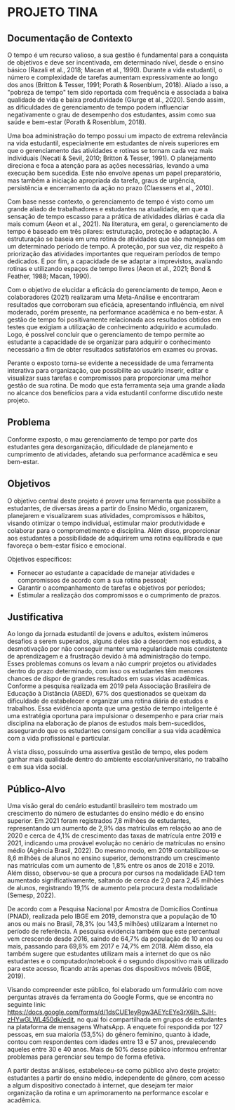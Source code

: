 # PROJETO TINA

## Documentação de Contexto

O tempo é um recurso valioso, a sua gestão é fundamental para a conquista de objetivos e deve ser incentivada, em determinado nível, desde o ensino básico (Razali et al., 2018; Macan et al., 1990). Durante a vida estudantil, o número e complexidade de tarefas aumentam expressivamente ao longo dos anos (Britton & Tesser, 1991; Porath & Rosenblum, 2018). Aliado a isso, a "pobreza de tempo" tem sido reportada com frequência e associada a baixa qualidade de vida e baixa produtividade (Giurge et al., 2020). Sendo assim, as dificuldades de gerenciamento de tempo podem influenciar negativamente o grau de desempenho dos estudantes, assim como sua saúde e bem-estar (Porath & Rosenblum, 2018).  

Uma boa administração do tempo possui um impacto de extrema relevância na vida estudantil, especialmente em estudantes de níveis superiores em que o gerenciamento das atividades e rotinas se tornam cada vez mais individuais (Necati & Sevil, 2010; Britton & Tesser, 1991). O planejamento direciona e foca a atenção para as ações necessárias, levando a uma execução bem sucedida. Este não envolve apenas um papel preparatório, mas também a iniciação apropriada da tarefa, graus de urgência, persistência e encerramento da ação no prazo (Claessens et al., 2010).  

Com base nesse contexto, o gerenciamento de tempo é visto como um grande aliado de trabalhadores e estudantes na atualidade, em que a sensação de tempo escasso para a prática de atividades diárias é cada dia mais comum (Aeon et al., 2021). Na literatura, em geral, o gerenciamento de tempo é baseado em três pilares: estruturação, proteção e adaptação. A estruturação se baseia em uma rotina de atividades que são manejadas em um determinado período de tempo. A proteção, por sua vez, diz respeito à priorização das atividades importantes que requeiram períodos de tempo dedicados. E por fim, a capacidade de se adaptar a imprevistos, avaliando rotinas e utilizando espaços de tempo livres (Aeon et al., 2021; Bond & Feather, 1988; Macan, 1990).  

Com o objetivo de elucidar a eficácia do gerenciamento de tempo, Aeon e colaboradores (2021) realizaram uma Meta-Análise e encontraram resultados que corroboram sua eficácia, apresentando influência, em nível moderado, porém presente, na performance acadêmica e no bem-estar. A gestão de tempo foi positivamente relacionada aos resultados obtidos em testes que exigiam a utilização de conhecimento adquirido e acumulado. Logo, é possível concluir que o gerenciamento de tempo permite ao estudante a capacidade de se organizar para adquirir o conhecimento necessário a fim de obter resultados satisfatórios em exames ou provas.  

Perante o exposto torna-se evidente a necessidade de uma ferramenta interativa para organização, que possibilite ao usuário inserir, editar e visualizar suas tarefas e compromissos para proporcionar uma melhor gestão de sua rotina. De modo que esta ferramenta seja uma grande aliada no alcance dos benefícios para a vida estudantil conforme discutido neste projeto. 

## Problema
Conforme exposto, o mau gerenciamento de tempo por parte dos estudantes gera desorganização, dificuldade de planejamento e cumprimento de atividades, afetando sua performance acadêmica e seu bem-estar.

## Objetivos

O objetivo central deste projeto é prover uma ferramenta que possibilite a estudantes, de diversas áreas a partir do Ensino Médio, organizarem, planejarem e visualizarem suas atividades, compromissos e hábitos, visando otimizar o tempo individual, estimular maior produtividade e colaborar para o comprometimento e disciplina. Além disso, proporcionar aos estudantes a possibilidade de adquirirem uma rotina equilibrada e que favoreça o bem-estar físico e emocional.  

Objetivos específicos:  

<ul>
<li>Fornecer ao estudante a capacidade de manejar atividades e compromissos de acordo com a sua rotina pessoal;</li> 

<li>Garantir o acompanhamento de tarefas e objetivos por períodos;</li>

<li>Estimular a realização dos compromissos e o cumprimento de prazos.</li>
</ul>

## Justificativa

Ao longo da jornada estudantil de jovens e adultos, existem inúmeros desafios a serem superados, alguns deles são a desordem nos estudos, a desmotivação por não conseguir manter uma regularidade mais consistente de aprendizagem e a frustração devido à má administração do tempo. Esses problemas comuns os levam a não cumprir projetos ou atividades dentro do prazo determinado, com isso os estudantes têm menores chances de dispor de grandes resultados em suas vidas acadêmicas. Conforme a pesquisa realizada em 2019 pela Associação Brasileira de Educação à Distância (ABED), 67% dos questionados se queixam da dificuldade de estabelecer e organizar uma rotina diária de estudos e trabalhos. Essa evidência aponta que uma gestão de tempo inteligente é uma estratégia oportuna para impulsionar o desempenho e para criar mais disciplina na elaboração de planos de estudos mais bem-sucedidos, assegurando que os estudantes consigam conciliar a sua vida acadêmica com a vida profissional e particular.  

À vista disso, possuindo uma assertiva gestão de tempo, eles podem ganhar mais qualidade dentro do ambiente escolar/universitário, no trabalho e em sua vida social.

## Público-Alvo

Uma visão geral do cenário estudantil brasileiro tem mostrado um crescimento do número de estudantes do ensino médio e do ensino superior. Em 2021 foram registrados 7,8 milhões de estudantes, representando um aumento de 2,9% das matrículas em relação ao ano de 2020 e cerca de 4,1% de crescimento das taxas de matrícula entre 2019 e 2021, indicando uma provável evolução no cenário de matrículas no ensino médio (Agência Brasil, 2022). Do mesmo modo, em 2019 contabilizou-se 8,6 milhões de alunos no ensino superior, demonstrando um crescimento nas matrículas com um aumento de 1,8% entre os anos de 2018 e 2019. Além disso, observou-se que a procura por cursos na modalidade EAD tem aumentado significativamente, saltando de cerca de 2,0 para 2,45 milhões de alunos, registrando 19,1% de aumento pela procura desta modalidade (Semesp, 2022). 

De acordo com a Pesquisa Nacional por Amostra de Domicílios Contínua (PNAD), realizada pelo IBGE em 2019, demonstra que a população de 10 anos ou mais no Brasil, 78,3% (ou 143,5 milhões) utilizaram a Internet no período de referência. A pesquisa evidencia também que este percentual vem crescendo desde 2016, saindo de 64,7% da população de 10 anos ou mais, passando para 69,8% em 2017 e 74,7% em 2018. Além disso, ela também sugere que estudantes utilizam mais a internet do que os não estudantes e o computador/notebook é o segundo dispositivo mais utilizado para este acesso, ficando atrás apenas dos dispositivos móveis (IBGE, 2019).  

Visando compreender este público, foi elaborado um formulário com nove perguntas através da ferramenta do Google Forms, que se encontra no seguinte link: https://docs.google.com/forms/d/1dsCUE1eyRgw3AEYcEYe3rX6lh_SJH-zHYwGLWL450dk/edit, no qual foi compartilhada em grupos de estudantes na plataforma de mensagens WhatsApp. A enquete foi respondida por 127 pessoas, em sua maioria (53,5%) do gênero feminino, quanto à idade, contou com respondentes com idades entre 13 e 57 anos, prevalecendo aqueles entre 30 e 40 anos. Mais de 50% desse público informou enfrentar problemas para gerenciar seu tempo de forma efetiva.  

A partir destas análises, estabeleceu-se como público alvo deste projeto: estudantes a partir do ensino médio, independente de gênero, com acesso a algum dispositivo conectado à internet, que desejam ter maior organização da rotina e um aprimoramento na performance escolar e acadêmica. 
